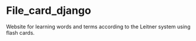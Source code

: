# File_card_django
Website for learning words and terms according to the Leitner system using flash cards.
